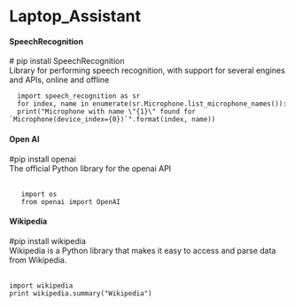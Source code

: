 # Laptop_Assistant

<h4>SpeechRecognition</h4>
  # pip install SpeechRecognition <br>
      Library for performing speech recognition, with support for several engines and APIs, online and offline
      
      import speech_recognition as sr
      for index, name in enumerate(sr.Microphone.list_microphone_names()):
      print("Microphone with name \"{1}\" found for `Microphone(device_index={0})`".format(index, name))

<h4>Open AI</h4>
    #pip install openai <br>
       The official Python library for the openai API
       <br><br>
       
       import os
       from openai import OpenAI

<h4>Wikipedia</h4>
    #pip install wikipedia <br>
    Wikipedia is a Python library that makes it easy to access and parse data from Wikipedia.
    <br><br>
    
    import wikipedia
    print wikipedia.summary("Wikipedia")


